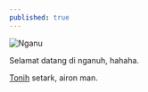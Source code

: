```yaml
---
published: true
---
```

![Nganu]({{site.baseurl}}/https://3.bp.blogspot.com/-VDh9__YB7zk/VyTdBTA7uZI/AAAAAAAAAgU/bptS94n2EdkwxbZrqaarlwZl3MSddHEYQCLcB/s1600/nganu.jpg)

Selamat datang di nganuh, hahaha.

[Tonih](https://tonihsetark.github.io) setark, airon man.
